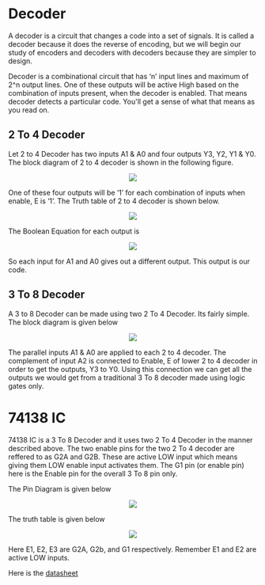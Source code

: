# Decoder

A decoder is a circuit that changes a code into a set of signals. It is called a decoder because it does the reverse of encoding, but we will begin our study of encoders and decoders with decoders because they are simpler to design. 

Decoder is a combinational circuit that has ‘n’ input lines and maximum of 2^n output lines. One of these outputs will be active High based on the combination of inputs present, when the decoder is enabled. That means decoder detects a particular code.
You'll get a sense of what that means as you read on.

## 2 To 4 Decoder

Let 2 to 4 Decoder has two inputs A1 & A0 and four outputs Y3, Y2, Y1 & Y0. The block diagram of 2 to 4 decoder is shown in the following figure.

<p align="center">
<img src="https://user-images.githubusercontent.com/58845531/79677411-9ccc2900-820e-11ea-8b95-45b0e9d7aa18.jpg"/>
</p> 

One of these four outputs will be ‘1’ for each combination of inputs when enable, E is ‘1’. The Truth table of 2 to 4 decoder is shown below.

<p align="center">
<img src="https://user-images.githubusercontent.com/58845531/79677456-6511b100-820f-11ea-94aa-de12fa39fe0c.png"/>
</p> 

The Boolean Equation for each output is

<p align="center">
<img src="https://user-images.githubusercontent.com/58845531/79677514-df423580-820f-11ea-90e2-bd3fcac37b7f.png"/>
</p> 

So each input for A1 and A0 gives out a different output. This output is our code.

## 3 To 8 Decoder

A 3 to 8 Decoder can be made using two 2 To 4 Decoder. Its fairly simple. The block diagram is given below

<p align="center">
<img src="https://user-images.githubusercontent.com/58845531/79677644-44e2f180-8211-11ea-9c24-628719718a2a.png"/>
</p> 

The parallel inputs A1 & A0 are applied to each 2 to 4 decoder. The complement of input A2 is connected to Enable, E of lower 2 to 4 decoder in order to get the outputs, Y3 to Y0. Using this connection we can get all the outputs we would get from a traditional 3 To 8 decoder made using logic gates only. 

# 74138 IC

74138 IC is a 3 To 8 Decoder and it uses two 2 To 4 Decoder in the manner described above. The two enable pins for the two 2 To 4 decoder are reffered to as G2A and G2B. These are active LOW input which means giving them LOW enable input activates them. The G1 pin (or enable pin) here is the Enable pin for the overall 3 To 8 pin only. 

The Pin Diagram is given below

<p align="center">
<img src="https://user-images.githubusercontent.com/58845531/79677783-6b555c80-8212-11ea-87ae-ad47b8069879.png"/>
</p> 

The truth table is given below

<p align="center">
<img src="https://user-images.githubusercontent.com/58845531/79677891-5927ee00-8213-11ea-8174-a72e18ba57bb.png"/>
</p> 

Here E1, E2, E3 are G2A, G2b, and G1 respectively. Remember E1 and E2 are active LOW inputs.

Here is the [datasheet](https://www.ti.com/lit/ds/symlink/sn54ls138-sp.pdf)
